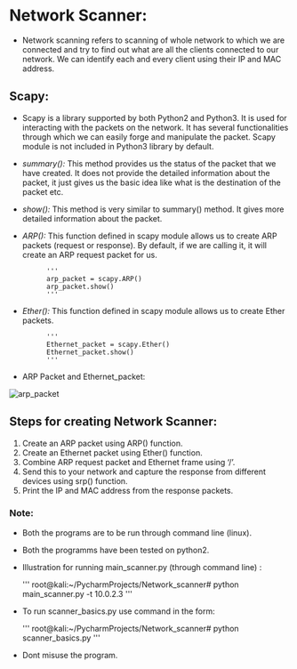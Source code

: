 # Network Scanner:
  
- Network scanning refers to scanning of whole network to which we are
  connected and try to find out what are all the clients connected to 
  our network. We can identify each and every client using their IP and
  MAC address.
  
## Scapy:

- Scapy is a library supported by both Python2 and Python3. It is used
  for interacting with the packets on the network. It has several 
  functionalities through which we can easily forge and manipulate the 
  packet. Scapy module is not included in Python3 library by default.
  
- *summary():* This method provides us the status of the packet that we
 have created. It does not provide the detailed information about the 
 packet, it just gives us the basic idea like what is the destination 
 of the packet etc.

- *show():* This method is very similar to summary() method. It gives
 more detailed information about the packet.

- *ARP():* This function defined in scapy module allows us to create 
ARP packets (request or response). By default, if we are calling it, 
it will create an ARP request packet for us. 

			'''
			arp_packet = scapy.ARP()
			arp_packet.show()
			'''
			

- *Ether():* This function defined in scapy module allows us to create 
Ether packets.
   
			'''
            Ethernet_packet = scapy.Ether()
            Ethernet_packet.show()
			'''
		
- ARP Packet and Ethernet_packet:
		
![arp_packet](https://user-images.githubusercontent.com/68290275/99191550-5aae9a00-2793-11eb-8fd7-6ba5b86c4ebc.JPG)
			
## Steps for creating Network Scanner:

1. Create an ARP packet using ARP() function.
2. Create an Ethernet packet using Ether() function.
3. Combine ARP request packet and Ethernet frame using ‘/’.
4. Send this to your network and capture the response from different devices using srp()
   function.
5. Print the IP and MAC address from the response packets.

### Note:
- Both the programs are to be run through command line (linux).
- Both the programms have been tested on python2.
- Illustration for running main_scanner.py (through command line) :
   
   '''
   root@kali:~/PycharmProjects/Network_scanner# python main_scanner.py -t 10.0.2.3
   '''
   
- To run scanner_basics.py use command in the form:
   
   '''
   root@kali:~/PycharmProjects/Network_scanner# python scanner_basics.py
   '''
   
- Dont misuse the program.
   
